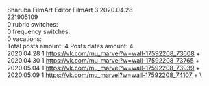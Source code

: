 Sharuba.FilmArt	Editor FilmArt 3 2020.04.28\
221905109\
0 rubric switches:\
0 frequency switches:\
0 vacations:\
Total posts amount: 4	Posts dates amount: 4\
2020.04.28 1 https://vk.com/mu_marvel?w=wall-17592208_73608 + \
2020.04.30 1 https://vk.com/mu_marvel?w=wall-17592208_73765 + \
2020.05.04 1 https://vk.com/mu_marvel?w=wall-17592208_73939 + \
2020.05.09 1 https://vk.com/mu_marvel?w=wall-17592208_74107 + \
